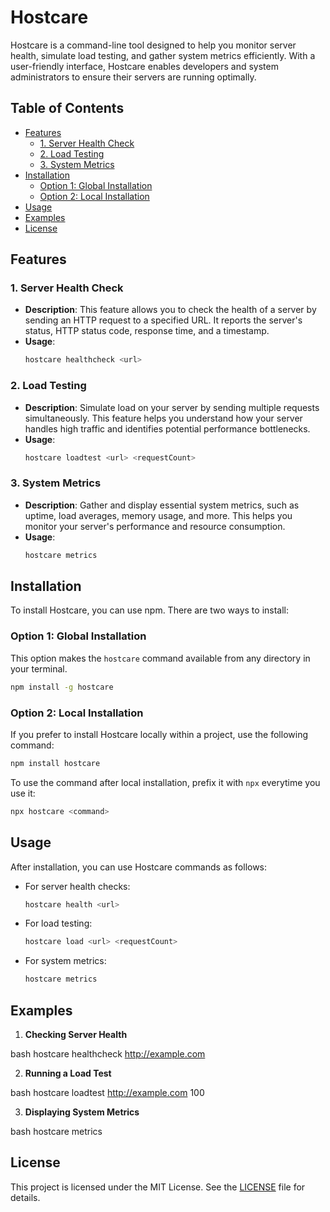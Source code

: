 
# Hostcare

Hostcare is a command-line tool designed to help you monitor server health, simulate load testing, and gather system metrics efficiently. With a user-friendly interface, Hostcare enables developers and system administrators to ensure their servers are running optimally.

## Table of Contents
- [Features](#features)
  - [1. Server Health Check](#1-server-health-check)
  - [2. Load Testing](#2-load-testing)
  - [3. System Metrics](#3-system-metrics)
- [Installation](#installation)
  - [Option 1: Global Installation](#option-1-global-installation)
  - [Option 2: Local Installation](#option-2-local-installation)
- [Usage](#usage)
- [Examples](#examples)
- [License](#license)

## Features

### 1. Server Health Check
- **Description**: This feature allows you to check the health of a server by sending an HTTP request to a specified URL. It reports the server's status, HTTP status code, response time, and a timestamp.
- **Usage**: 
    ```bash
    hostcare healthcheck <url>
    ```

### 2. Load Testing
- **Description**: Simulate load on your server by sending multiple requests simultaneously. This feature helps you understand how your server handles high traffic and identifies potential performance bottlenecks.
- **Usage**:
    ```bash
    hostcare loadtest <url> <requestCount>
    ```

### 3. System Metrics
- **Description**: Gather and display essential system metrics, such as uptime, load averages, memory usage, and more. This helps you monitor your server's performance and resource consumption.
- **Usage**:
    ```bash
    hostcare metrics
    ```

## Installation

To install Hostcare, you can use npm. There are two ways to install:

### Option 1: Global Installation
This option makes the `hostcare` command available from any directory in your terminal.

```bash
npm install -g hostcare
```

### Option 2: Local Installation
If you prefer to install Hostcare locally within a project, use the following command:

```bash
npm install hostcare
```

To use the command after local installation, prefix it with `npx` everytime you use it:

```bash
npx hostcare <command>
```

## Usage

After installation, you can use Hostcare commands as follows:

- For server health checks:
    ```bash
    hostcare health <url>
    ```

- For load testing:
    ```bash
    hostcare load <url> <requestCount>
    ```

- For system metrics:
    ```bash
    hostcare metrics
    ```


## Examples

1. **Checking Server Health**
    
bash
    hostcare healthcheck http://example.com


2. **Running a Load Test**
    
bash
    hostcare loadtest http://example.com 100


3. **Displaying System Metrics**
    
bash
    hostcare metrics


## License

This project is licensed under the MIT License. See the [LICENSE](LICENSE) file for details.
